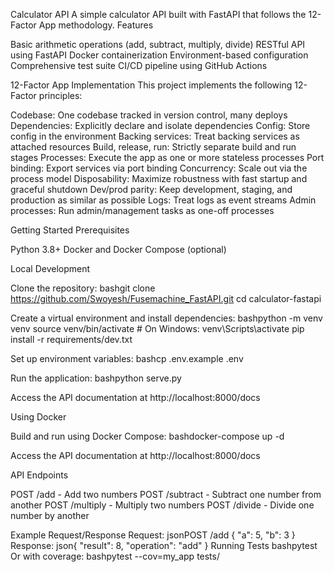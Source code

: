 Calculator API
A simple calculator API built with FastAPI that follows the 12-Factor App methodology.
Features

Basic arithmetic operations (add, subtract, multiply, divide)
RESTful API using FastAPI
Docker containerization
Environment-based configuration
Comprehensive test suite
CI/CD pipeline using GitHub Actions

12-Factor App Implementation
This project implements the following 12-Factor principles:

Codebase: One codebase tracked in version control, many deploys
Dependencies: Explicitly declare and isolate dependencies
Config: Store config in the environment
Backing services: Treat backing services as attached resources
Build, release, run: Strictly separate build and run stages
Processes: Execute the app as one or more stateless processes
Port binding: Export services via port binding
Concurrency: Scale out via the process model
Disposability: Maximize robustness with fast startup and graceful shutdown
Dev/prod parity: Keep development, staging, and production as similar as possible
Logs: Treat logs as event streams
Admin processes: Run admin/management tasks as one-off processes

Getting Started
Prerequisites

Python 3.8+
Docker and Docker Compose (optional)

Local Development

Clone the repository:
bashgit clone https://github.com/Swoyesh/Fusemachine_FastAPI.git
cd calculator-fastapi

Create a virtual environment and install dependencies:
bashpython -m venv venv
source venv/bin/activate  # On Windows: venv\Scripts\activate
pip install -r requirements/dev.txt

Set up environment variables:
bashcp .env.example .env

Run the application:
bashpython serve.py

Access the API documentation at http://localhost:8000/docs

Using Docker

Build and run using Docker Compose:
bashdocker-compose up -d

Access the API documentation at http://localhost:8000/docs

API Endpoints

POST /add - Add two numbers
POST /subtract - Subtract one number from another
POST /multiply - Multiply two numbers
POST /divide - Divide one number by another

Example Request/Response
Request:
jsonPOST /add
{
  "a": 5,
  "b": 3
}
Response:
json{
  "result": 8,
  "operation": "add"
}
Running Tests
bashpytest
Or with coverage:
bashpytest --cov=my_app tests/